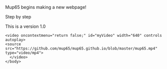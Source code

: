 <!DOCTYPE html>
<html>
	<head>
		<title>Result</title>
	</head>
	 	<p>Mup65 begins making a new webpage!</p>
		<p>Step by step</p>
		<p>This is a version 1.0</p>

	<video oncontextmenu="return false;" id="myVideo" width="640" controls autoplay>
	<source src="https://github.com/mup65/mup65.github.io/blob/master/mup65.mp4" type="video/mp4">
	  </video>	  
	</body>
</html>
